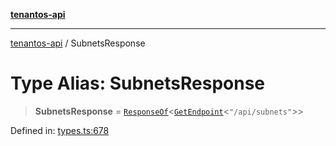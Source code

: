 [**tenantos-api**](../README.md)

***

[tenantos-api](../globals.md) / SubnetsResponse

# Type Alias: SubnetsResponse

> **SubnetsResponse** = [`ResponseOf`](ResponseOf.md)\<[`GetEndpoint`](GetEndpoint.md)\<`"/api/subnets"`\>\>

Defined in: [types.ts:678](https://github.com/shadmanZero/tenantos-api/blob/fe61944d7cb3ee6cc3061a8309e45287291cb501/src/types.ts#L678)
